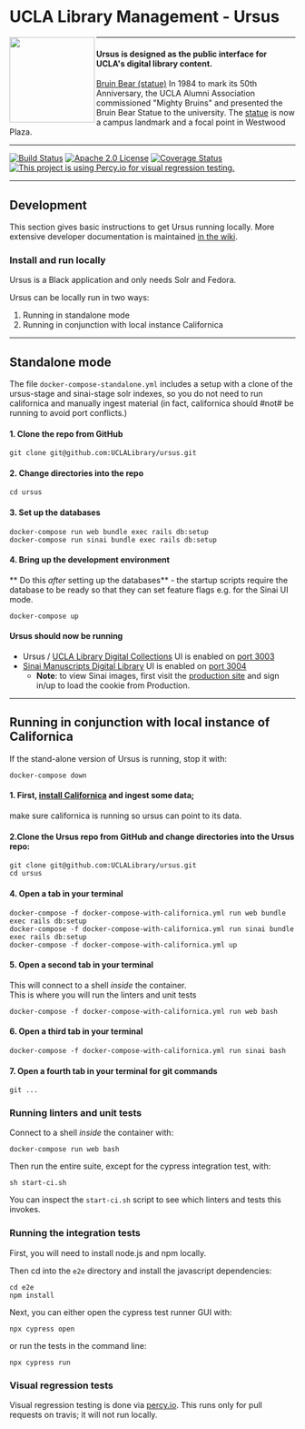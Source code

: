 # UCLA Library Management - Ursus

<img align="left" width="150" src="http://digital2.library.ucla.edu/imageResize.do?contentFileId=78999&scaleFactor=0.4">

---

#### Ursus is designed as the public interface for UCLA's digital library content.

[Bruin Bear (statue)](http://digital2.library.ucla.edu/viewItem.do?ark=21198/zz0009b6bm)
In 1984 to mark its 50th Anniversary, the UCLA Alumni Association commissioned "Mighty Bruins" and presented the Bruin Bear Statue to the university. The [statue](http://www.publicartinla.com/UCLAArt/bruin_bear.html) is now a campus landmark and a focal point in Westwood Plaza.

---

[![Build Status](https://travis-ci.org/UCLALibrary/ursus.svg?branch=main)](https://travis-ci.org/UCLALibrary/ursus)
[![Apache 2.0 License](http://img.shields.io/badge/APACHE2-license-blue.svg)](./LICENSE)
[![Coverage Status](https://coveralls.io/repos/github/UCLALibrary/ursus/badge.svg?branch=ci%2Fadd-coveralls)](https://coveralls.io/github/UCLALibrary/ursus?branch=ci%2Fadd-coveralls)
[![This project is using Percy.io for visual regression testing.](https://percy.io/static/images/percy-badge.svg)](https://percy.io/UCLA-Library-Software-Development/ursus)

---

## Development

This section gives basic instructions to get Ursus running locally. More extensive developer documentation is maintained [in the wiki](https://github.com/UCLALibrary/amalgamated-samvera/wiki).

### Install and run locally

Ursus is a Black application and only needs Solr and Fedora.

Ursus can be locally run in two ways:

1. Running in standalone mode
1. Running in conjunction with local instance Californica

---

## Standalone mode

The file `docker-compose-standalone.yml` includes a setup with a clone of the ursus-stage and sinai-stage solr indexes, so you do not need to run californica and manually ingest material (in fact, californica should #not# be running to avoid port conflicts.)

#### 1. Clone the repo from GitHub

```
git clone git@github.com:UCLALibrary/ursus.git
```

#### 2. Change directories into the repo

```
cd ursus
```

#### 3. Set up the databases

```
docker-compose run web bundle exec rails db:setup
docker-compose run sinai bundle exec rails db:setup
```

#### 4. Bring up the development environment

** Do this _after_ setting up the databases** - the startup scripts require the database to be ready so that they can set feature flags e.g. for the Sinai UI mode.

```
docker-compose up
```

#### Ursus should now be running

- Ursus / [UCLA Library Digital Collections](https://digital.library.ucla.edu/) UI is enabled on [port 3003](http://localhost:3003)
- [Sinai Manuscripts Digital Library](https://sinaimanuscripts.library.ucla.edu/) UI is enabled on [port 3004](http://localhost:3004)
  - **Note**: to view Sinai images, first visit the [production site](https://sinaimanuscripts.library.ucla.edu) and sign in/up to load the cookie from Production.

---

## Running in conjunction with local instance of Californica

If the stand-alone version of Ursus is running, stop it with:

`docker-compose down`

#### 1. First, [install Californica](https://github.com/UCLALibrary/californica) and ingest some data;

make sure californica is running so ursus can point to its data.

#### 2.Clone the Ursus repo from GitHub and change directories into the Ursus repo:

```
git clone git@github.com:UCLALibrary/ursus.git
cd ursus
```

#### 4. Open a tab in your terminal

```
docker-compose -f docker-compose-with-californica.yml run web bundle exec rails db:setup
docker-compose -f docker-compose-with-californica.yml run sinai bundle exec rails db:setup
docker-compose -f docker-compose-with-californica.yml up
```

#### 5. Open a second tab in your terminal

This will connect to a shell _inside_ the container.  
This is where you will run the linters and unit tests

```
docker-compose -f docker-compose-with-californica.yml run web bash

```

#### 6. Open a third tab in your terminal

```
docker-compose -f docker-compose-with-californica.yml run sinai bash
```

#### 7. Open a fourth tab in your terminal for git commands

```
git ...
```

### Running linters and unit tests

Connect to a shell _inside_ the container with:

```
docker-compose run web bash
```

Then run the entire suite, except for the cypress integration test, with:

```
sh start-ci.sh
```

You can inspect the `start-ci.sh` script to see which linters and tests this invokes.

### Running the integration tests

First, you will need to install node.js and npm locally.

Then cd into the `e2e` directory and install the javascript dependencies:

```
cd e2e
npm install
```

Next, you can either open the cypress test runner GUI with:

```
npx cypress open
```

or run the tests in the command line:

```
npx cypress run
```

### Visual regression tests

Visual regression testing is done via [percy.io](https://percy.io/UCLA-Library-Software-Development/ursus). This runs only for pull requests on travis; it will not run locally.

